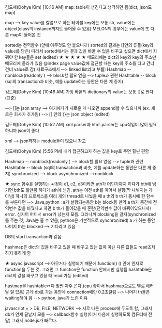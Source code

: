 김도혜(Dohye Kim) [10:16 AM]
map: table이 생긴다고 생각하면 됨(dict, json도 map)

map --> key value를 칼럼으로 하는 테이블
key에는 보통 str, value에는 object(class의 instance까지도 들어올 수 있음)
MELON의 경우에는 value에 또 다른 map이 들어온 것

sorted는 전역함수 (앞에 아무것도 안 붙으니까)
sorted의 결과는 []안의 튜플(key와 value를 담은)
따라서 sorted에서는 결과 값을 바꿀 수 없음
바꾸고 싶으면 dict에서 자꿔야 함
key들은 set (edited) 
★ ★ ★ ★ ★
메모리에는 dict의 key와 key의 주소만 메모리에 올라가 있음 @index page
value값에 접근할 때는 key의 주소를 타고 건너 건너 value로 감( 자료구조에서 --> linked list라고 부름)
Hashmap -- nonblock(readonly ) --> block할 필요 없음 --> tuple과 관련
Hashtable -- block (sql의 transaction과 비슷, 얘를 update하는 동안은 다른 게 중지)

김도혜(Dohye Kim) [10:46 AM]
가장 바깥의 dictionary의 value는 보통 []로 싼다.(표준)

--> []는 json array --> 여기에다가 새로운 게 나오면 append할 수 있으니까 (ex. 새로운 회사가 추가됨)
--> [] 안의 {}는 json object (edited) 

김도혜(Dohye Kim) [10:52 AM]
xml.parser과 html.parser는 cpu작업이 많이 필요하니까 json이 좋다

xml --> json화하는 module들이 많으니 참고

김도혜(Dohye Kim) [5:56 PM]
내가 접근하고자 하는 값을 key로 주면 훨씬 편함

Hashmap -- nonblock(readonly ) --> block할 필요 없음 --> tuple과 관련
Hashtable -- block (sql의 transaction과 비슷, 얘를 update하는 동안은 다른 게 중지)
synchronized --> block
asynchronized -->nonblock

★ sync
함수를 실행하는 ㅘ정이 e1, e2, e3이라면 ath가 어딘가까지 하다가 bth에 넘기면 bth도 할만큼 하다가 ath에 넘김. ath는 이전 ath를 이어서 실행(딱 나눠지는 게 아님)
하나의 프로세스를 여러 개의 thread로 나눴을 때 a th와 b th가 동시에 한 함수를 부른다면 --> Java,python : a가 실행되는동안 b는 block됨
만약 a th가 중간에 전역변수 값을 바꿨다고 하면 b th가 들어갔을 때 혼란(전역변수 값이 바뀌어있으니까) error. 심지어 어디서 error가 났는지 모름. 그러니까 blocking을 걸자(synchronized를 주는 것, Java는 줄 수 있음, python은 기본적으로 synchronized) a 가 하는 동안 나머지 th는 blocked --> 기다리고 있음

DB의 start transaction과 같음

hashmap은 dict의 값을 바꾸고 있을 때 바꾸고 있는 값이 아닌 다른 값들도 read조차 하지 못하게 함

★ async
javascript
--> 아무거나 실행되기 때문에 function() () 안에 인자로 function을 두는 것. 그러면 그 function은 function 안에서만 실행됨
hashtable은 dict의 값을 바꾸고 있을 때 read 가능 (edited) 

hastmap을 hashtableㅂ다 훨씬 자주 쓴다.(cpu 좋아서 hashmap으로도 별로 에러날 일 없음)
근데 db로 가는 동안에 connection에만 0.2초걸림 --> 나머지 th들은 waiting해야 됨 --> python, java가 느린 이유

javascript = > DB, FILE, NETWORK --> 서로 다른 process에 두도록 함, 그래서 db가 언제 끝날지 모름 --> callback함수 실행(이거 다음에 실행하도록 컴퓨터에 전달) 그래서 node.js가 빠르다.
